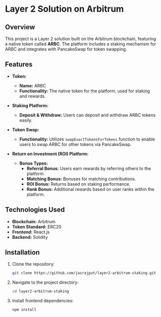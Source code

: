 # Layer 2 Solution on Arbitrum

## Overview
This project is a Layer 2 solution built on the Arbitrum blockchain, featuring a native token called **ARBC**. The platform includes a staking mechanism for ARBC and integrates with PancakeSwap for token swapping.

## Features
- **Token:** 
  - **Name:** ARBC
  - **Functionality:** The native token for the platform, used for staking and rewards.
  
- **Staking Platform:**
  - **Deposit & Withdraw:** Users can deposit and withdraw ARBC tokens easily.
  
- **Token Swap:**
  - **Functionality:** Utilizes `swapExactTokensForTokens` function to enable users to swap ARBC for other tokens via PancakeSwap.

- **Return on Investment (ROI) Platform:** 
  - **Bonus Types:**
    - **Referral Bonus:** Users earn rewards by referring others to the platform.
    - **Matching Bonus:** Bonuses for matching contributions.
    - **ROI Bonus:** Returns based on staking performance.
    - **Rank Bonus:** Additional rewards based on user ranks within the platform.

## Technologies Used
- **Blockchain:** Arbitrum
- **Token Standard:** ERC20
- **Frontend:** React.js
- **Backend:** Solidity

## Installation

1. Clone the repository:
   ```bash
   git clone https://github.com/jasrajput/layer2-arbitrum-staking.git

2. Navigate to the project directory:
    ```bash
    cd layer2-arbitrum-staking


3. Install frontend dependencies:
    ```bash
    npm install
